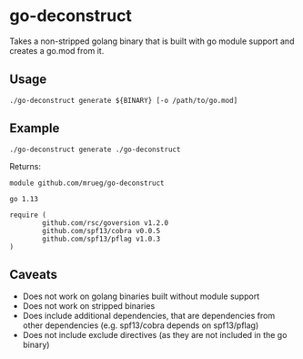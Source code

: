 # go-deconstruct

Takes a non-stripped golang binary that is built with go module support and creates a go.mod from it.

## Usage

```
./go-deconstruct generate ${BINARY} [-o /path/to/go.mod]
```

## Example
```
./go-deconstruct generate ./go-deconstruct
```
Returns:
```
module github.com/mrueg/go-deconstruct

go 1.13

require (
        github.com/rsc/goversion v1.2.0
        github.com/spf13/cobra v0.0.5
        github.com/spf13/pflag v1.0.3
)
```

## Caveats

* Does not work on golang binaries built without module support
* Does not work on stripped binaries
* Does include additional dependencies, that are dependencies from other dependencies (e.g. spf13/cobra depends on spf13/pflag)
* Does not include exclude directives (as they are not included in the go binary)
